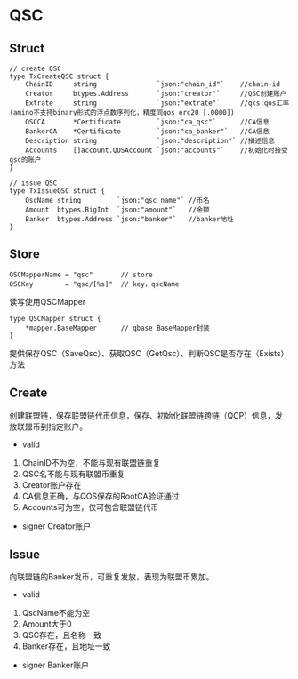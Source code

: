 # QSC

## Struct
```
// create QSC
type TxCreateQSC struct {
	ChainID     string               `json:"chain_id"`    //chain-id
	Creator     btypes.Address       `json:"creator"`     //QSC创建账户
	Extrate     string               `json:"extrate"`     //qcs:qos汇率(amino不支持binary形式的浮点数序列化，精度同qos erc20 [.0000])
	QSCCA       *Certificate         `json:"ca_qsc"`      //CA信息
	BankerCA    *Certificate         `json:"ca_banker"`   //CA信息
	Description string               `json:"description"` //描述信息
	Accounts    []account.QOSAccount `json:"accounts"`    //初始化时接受qsc的账户
}

// issue QSC
type TxIssueQSC struct {
	QscName string         `json:"qsc_name"` //币名
	Amount  btypes.BigInt  `json:"amount"`   //金额
	Banker  btypes.Address `json:"banker"`   //banker地址
}
```

## Store
```
QSCMapperName = "qsc"       // store
QSCKey        = "qsc/[%s]"  // key，qscName
```

读写使用QSCMapper
```
type QSCMapper struct {
	*mapper.BaseMapper      // qbase BaseMapper封装
}
```
提供保存QSC（SaveQsc）、获取QSC（GetQsc）、判断QSC是否存在（Exists）方法

## Create

创建联盟链，保存联盟链代币信息，保存、初始化联盟链跨链（QCP）信息，发放联盟币到指定账户。

* valid
1. ChainID不为空，不能与现有联盟链重复
2. QSC名不能与现有联盟币重复
3. Creator账户存在
4. CA信息正确，与QOS保存的RootCA验证通过
5. Accounts可为空，仅可包含联盟链代币

* signer
Creator账户

## Issue

向联盟链的Banker发币，可重复发放，表现为联盟币累加。

* valid
1. QscName不能为空
2. Amount大于0
3. QSC存在，且名称一致
4. Banker存在，且地址一致

* signer
Banker账户